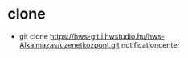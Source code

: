 
# clone
- git clone https://hws-git.i.hwstudio.hu/hws-Alkalmazas/uzenetkozpont.git notificationcenter
